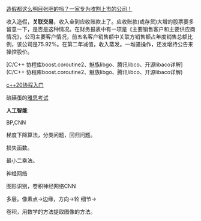 [造假都这么明目张胆的吗？一家专为收割上市的公司！](https://www.bilibili.com/video/BV1iz4y117ij)

收入造假，**关联交易**，收入全到应收账款上了。应收账款(或存货)大增的股票要多留意一下，是否是这种情况。在财务报表中有一项是《主要销售客户和主要供应商情况》，公司主要客户情况，前五名客户销售额中关联方销售额占年度销售总额比例，该公司是75.92%。在第二年减值，收入蒸发。一堆骚操作，还发增持公告来操控股价。



[C/C++ 协程库boost.coroutine2、魅族libgo、腾讯libco、开源libaco详解](C/C++ 协程库boost.coroutine2、魅族libgo、腾讯libco、开源libaco详解)

[c++20协程入门](https://zhuanlan.zhihu.com/p/59178345)



硫磺蛋的[雅思考试](https://www.bilibili.com/video/BV1yb411m7xp?from=search&seid=1010818210071545521)

**人工智能**

BP,CNN

梯度下降算法，分类问题，回归问题。

损失函数。

最小二乘法。

神经网络

图形识别，卷积神经网络CNN

多层。像素点->边缘，方向->轮  细节->

卷积，用数学的方法提取图像的方法。